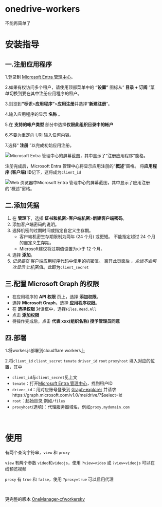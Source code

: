 # onedrive-workers
<p/>不能再简单了
<h1/>安装指导
<h2>一.注册应用程序</h2>
<p>1.登录到 <a href="https://entra.microsoft.com" data-linktype="external">Microsoft Entra 管理中心</a>。</p>
<p>2.如果有权访问多个租户，请使用顶部菜单中的 <strong>“设置”</strong> 图标从“ <strong>目录 + 订阅</strong> ”菜单切换到要在其中注册应用程序的租户。</p>
<p>3.浏览到<strong>“标识</strong>&gt;<strong>应用程序”</strong>&gt;<strong>应用注册</strong>并选择“<strong>新建注册</strong>”。</p>
<p>4.输入应用程序的显示 <strong>名称</strong> 。</p>
<p>5.在 <strong>支持的帐户类型</strong> 部分中选择<strong>仅限此组织目录中的帐户</strong></p>
<p>6.不要为重定向 URI 输入任何内容。</p>
<p>7.选择“ <strong>注册</strong> ”以完成初始应用注册。</p>
<img src="https://learn.microsoft.com/zh-cn/graph/images/quickstart-register-app/portal-02-app-reg-01.png" alt="Microsoft Entra 管理中心的屏幕截图，其中显示了“注册应用程序”窗格。" data-linktype="relative-path">
<p>注册完成后，Microsoft Entra 管理中心将显示应用注册的“<strong>概述</strong>”窗格。 将<strong>应用程序 (客户端) ID</strong>记下，这将成为<code>client_id</code></p>
<img src="https://learn.microsoft.com/zh-cn/graph/images/quickstart-register-app/portal-03-app-reg-02.png" alt="Web 浏览器中Microsoft Entra 管理中心的屏幕截图，其中显示了应用注册的“概述”窗格。" data-linktype="relative-path">
<h2>二.添加凭据</h2>
<ol>
<li>在 <strong>管理</strong>下，选择 <strong>证书和机密</strong>&gt;<strong>客户端机密</strong>&gt;<strong>新建客户端密码</strong>。</li>
<li>添加客户端密码的说明。</li>
<li>选择机密的过期时间或指定自定义生存期。
<ul>
<li>客户端机密生存期限制为两年 (24 个月) 或更短。 不能指定超过 24 个月的自定义生存期。</li>
<li>Microsoft建议将过期值设置为小于 12 个月。</li>
</ul>
</li>
<li>选择 <strong>添加</strong>。</li>
<li>
              <em>记录要在</em> 客户端应用程序代码中使用的机密值。 离开此页面后 <em>，永远不会再次显示</em> 此机密值。此即为<code>client_secret</code></li>
</ol>
<h2>三.配置 Microsoft Graph 的权限</h2>
<ul>
<li>在应用程序的 <strong>API 权限</strong> 页上，选择 <strong>添加权限</strong>。</li>
<li>选择 <strong>Microsoft Graph</strong>，选择 <strong>应用程序权限</strong>。</li>
<li>在 <strong>选择权限</strong> 对话框中，选择<code>Files.Read.All
</code></li>
<li>点击 <strong>添加权限</strong></li>
<li>待操作完成后，点击 <strong>代表 xxx(组织名称) 授予管理员同意</strong></li>
</ul>
<h2>四.部署</h2>
<p>1.将worker.js部署到cloudflare workers上</p>
<p>2.将<code>client_id</code> <code>client_secret</code> <code>tenate</code> <code>driver_id</code> <code>root</code> <code>proxyhost</code> 填入对应的位置，其中</p>
<ul><li><code>client_id</code>与<code>client_secret</code>见上文</li>
<li><code>tenate</code>：打开<a href="https://entra.microsoft.com/#home">Microsoft Entra 管理中心</a>，找到租户ID</li>
<li><code>driver_id</code>：用对应账号登录到 <a href="https://developer.microsoft.com/zh-cn/graph/graph-explorer">Graph-explorer</a> 并请求https://graph.microsoft.com/v1.0/me/drive/?$select=id</li>
<li><code>root</code>：起始目录,例如<code>/files</code></li>
<li><code>proxyhost</code>(选填)：代理服务器域名，例如<code>proxy.mydomain.com</code></li>
</ul>
<br>
<h1>使用</h1>
<p>有两个查询字符串，<code>view</code> 和 <code>proxy</code></p>
<p><code>view</code> 有两个参数 <code>video</code>和<code>videojs</code>，使用 <code>?view=video</code> 或 <code>?view=videojs</code> 可以在线预览视频</p>
<p><code>proxy</code> 有 <code>true</code> 和 <code>false</code>，使用 <code>?proxy=true</code> 可以启用代理</p>
<br>
<p>更完整的版本 <a href="https://github.com/qkqpttgf/OneManager-cfworkerskv/">OneManager-cfworkerskv</a></p>
